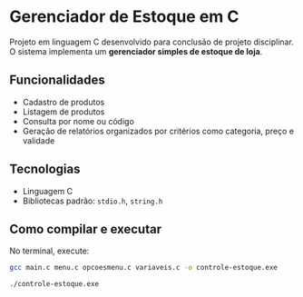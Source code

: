 # Gerenciador de Estoque em C

Projeto em linguagem C desenvolvido para conclusão de projeto disciplinar.  
O sistema implementa um **gerenciador simples de estoque de loja**.

## Funcionalidades
- Cadastro de produtos  
- Listagem de produtos  
- Consulta por nome ou código  
- Geração de relatórios organizados por critérios como categoria, preço e validade  

## Tecnologias
- Linguagem C  
- Bibliotecas padrão: `stdio.h`, `string.h`  

## Como compilar e executar
No terminal, execute:

```bash
gcc main.c menu.c opcoesmenu.c variaveis.c -o controle-estoque.exe

./controle-estoque.exe


